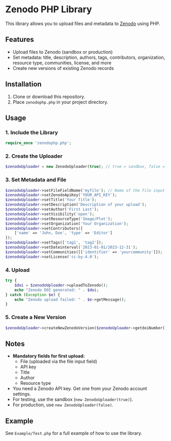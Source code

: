 
# Zenodo PHP Library

This library allows you to upload files and metadata to [Zenodo](https://zenodo.org/) using PHP.

## Features

- Upload files to Zenodo (sandbox or production)
- Set metadata: title, description, authors, tags, contributors, organization, resource type, communities, license, and more
- Create new versions of existing Zenodo records

## Installation

1. Clone or download this repository.
2. Place `zenodophp.php` in your project directory.

## Usage

### 1. Include the Library

```php
require_once 'zenodophp.php';
```

### 2. Create the Uploader

```php
$zenodoUploader = new ZenodoUploader(true); // true = sandbox, false = production
```

### 3. Set Metadata and File

```php
$zenodoUploader->setFileFieldName('myfile'); // Name of the file input field
$zenodoUploader->setZenodoApiKey('YOUR_API_KEY');
$zenodoUploader->setTitle('Your Title');
$zenodoUploader->setDescription('Description of your upload');
$zenodoUploader->setAuthor('First Last');
$zenodoUploader->setVisibility('open');
$zenodoUploader->setResourceType('Image/Plot');
$zenodoUploader->setOrganization('Your Organization');
$zenodoUploader->setContributors([
	['name' => 'John, Doe', 'type' => 'Editor']
]);
$zenodoUploader->setTags(['tag1', 'tag2']);
$zenodoUploader->setDateinterval('2023-01-01/2023-12-31');
$zenodoUploader->setCommunities([['identifier' => 'yourcommunity']]);
$zenodoUploader->setLicense('cc-by-4.0');
```

### 4. Upload

```php
try {
	$doi = $zenodoUploader->uploadToZenodo();
	echo "Zenodo DOI generated: " . $doi;
} catch (Exception $e) {
	echo "Zenodo upload failed: " . $e->getMessage();
}
```

### 5. Create a New Version

```php
$zenodoUploader->createNewZenodoVersion($zenodoUploader->getdoiNumber());
```


## Notes

- **Mandatory fields for first upload:**
	- File (uploaded via the file input field)
	- API key
	- Title
	- Author
	- Resource type
- You need a Zenodo API key. Get one from your Zenodo account settings.
- For testing, use the sandbox (`new ZenodoUploader(true)`).
- For production, use `new ZenodoUploader(false)`.

## Example

See `Example/Test.php` for a full example of how to use the library.
